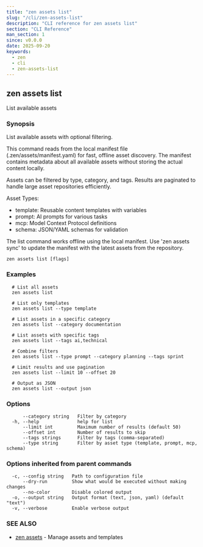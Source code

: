 ```yaml
---
title: "zen assets list"
slug: "/cli/zen-assets-list"
description: "CLI reference for zen assets list"
section: "CLI Reference"
man_section: 1
since: v0.0.0
date: 2025-09-20
keywords:
  - zen
  - cli
  - zen-assets-list
---
```


## zen assets list

List available assets

### Synopsis

List available assets with optional filtering.

This command reads from the local manifest file (.zen/assets/manifest.yaml) for fast,
offline asset discovery. The manifest contains metadata about all available assets
without storing the actual content locally.

Assets can be filtered by type, category, and tags. Results are paginated
to handle large asset repositories efficiently.

Asset Types:
- template: Reusable content templates with variables
- prompt: AI prompts for various tasks
- mcp: Model Context Protocol definitions
- schema: JSON/YAML schemas for validation

The list command works offline using the local manifest. Use 'zen assets sync'
to update the manifest with the latest assets from the repository.

```
zen assets list [flags]
```

### Examples

```
  # List all assets
  zen assets list

  # List only templates
  zen assets list --type template

  # List assets in a specific category
  zen assets list --category documentation

  # List assets with specific tags
  zen assets list --tags ai,technical

  # Combine filters
  zen assets list --type prompt --category planning --tags sprint

  # Limit results and use pagination
  zen assets list --limit 10 --offset 20

  # Output as JSON
  zen assets list --output json
```

### Options

```
      --category string   Filter by category
  -h, --help              help for list
      --limit int         Maximum number of results (default 50)
      --offset int        Number of results to skip
      --tags strings      Filter by tags (comma-separated)
      --type string       Filter by asset type (template, prompt, mcp, schema)
```

### Options inherited from parent commands

```
  -c, --config string   Path to configuration file
      --dry-run         Show what would be executed without making changes
      --no-color        Disable colored output
  -o, --output string   Output format (text, json, yaml) (default "text")
  -v, --verbose         Enable verbose output
```

### SEE ALSO

* [zen assets](zen-assets.md.md)	 - Manage assets and templates

